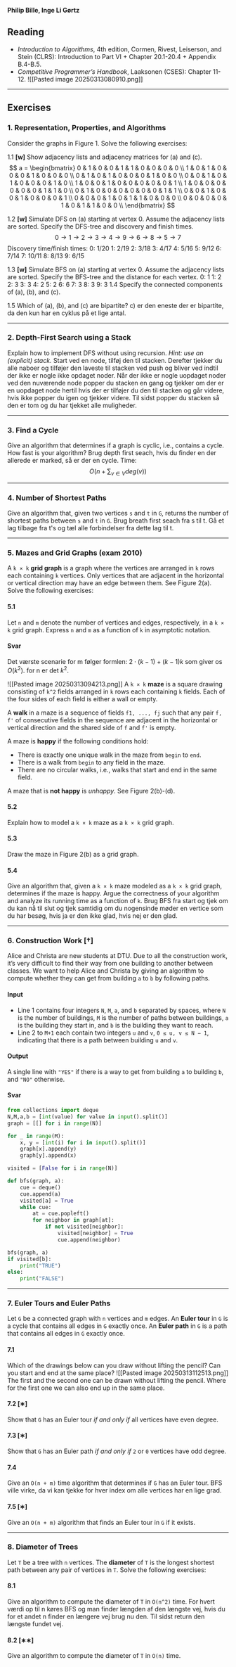 **Philip Bille, Inge Li Gørtz**
## Reading

- *Introduction to Algorithms*, 4th edition, Cormen, Rivest, Leiserson, and Stein (CLRS): Introduction to Part VI + Chapter 20.1-20.4 + Appendix B.4-B.5.
- *Competitive Programmer’s Handbook*, Laaksonen (CSES): Chapter 11-12.
![[Pasted image 20250313080910.png]]
---

## Exercises

### 1. Representation, Properties, and Algorithms

Consider the graphs in Figure 1. Solve the following exercises:

1.1 **[w]** Show adjacency lists and adjacency matrices for (a) and (c).
$$
a = 
\begin{bmatrix}
0 & 1 & 0 & 0 & 1 & 1 & 0 & 0 & 0 & 0 \\
1 & 0 & 1 & 0 & 0 & 0 & 1 & 0 & 0 & 0 \\
0 & 1 & 0 & 1 & 0 & 0 & 0 & 1 & 0 & 0 \\
0 & 0 & 1 & 0 & 1 & 0 & 0 & 0 & 1 & 0 \\
1 & 0 & 0 & 1 & 0 & 0 & 0 & 0 & 0 & 1 \\
1 & 0 & 0 & 0 & 0 & 0 & 0 & 1 & 1 & 0 \\
0 & 1 & 0 & 0 & 0 & 0 & 0 & 0 & 1 & 1 \\
0 & 0 & 1 & 0 & 0 & 1 & 0 & 0 & 0 & 1 \\
0 & 0 & 0 & 1 & 0 & 1 & 1 & 0 & 0 & 0 \\
0 & 0 & 0 & 0 & 1 & 0 & 1 & 1 & 0 & 0 \\
\end{bmatrix}
$$


1.2 **[w]** Simulate DFS on (a) starting at vertex 0. Assume the adjacency lists are sorted. Specify the DFS-tree and discovery and finish times.
$$
0 \to 1 \to 2 \to 3 \to 4 \to 9 \to 6 \to 8 \to 5 \to 7
$$
Discovery time/finish times:
0: 1/20
1: 2/19
2: 3/18
3: 4/17
4: 5/16
5: 9/12
6: 7/14
7: 10/11
8: 8/13
9: 6/15

1.3 **[w]** Simulate BFS on (a) starting at vertex 0. Assume the adjacency lists are sorted. Specify the BFS-tree and the distance for each vertex.
0: 1
1: 2
2: 3
3: 3
4: 2
5: 2
6: 6
7: 3
8: 3
9: 3
1.4 Specify the connected components of (a), (b), and (c).

1.5 Which of (a), (b), and (c) are bipartite?
c) er den eneste der er bipartite, da den kun har en cyklus på et lige antal.

---

### 2. Depth-First Search using a Stack

Explain how to implement DFS without using recursion. *Hint: use an (explicit) stack.*
Start ved en node, tilføj den til stacken. Derefter tjekker du alle naboer og tilføjer den laveste til stacken ved push og bliver ved indtil der ikke er nogle ikke opdaget noder. Når der ikke er nogle uopdaget noder ved den nuværende node popper du stacken en gang og tjekker om der er en uopdaget node hertil hvis der er tilføjer du den til stacken og går videre, hvis ikke popper du igen og tjekker videre. Til sidst popper du stacken så den er tom og du har tjekket alle muligheder.

---

### 3. Find a Cycle

Give an algorithm that determines if a graph is cyclic, i.e., contains a cycle. How fast is your algorithm?
Brug depth first seach, hvis du finder en der allerede er marked, så er der en cycle.
Time:
$$
O(n + \sum_{v\in V} deg(v))
$$

---

### 4. Number of Shortest Paths

Give an algorithm that, given two vertices `s` and `t` in `G`, returns the number of shortest paths between `s` and `t` in `G`.
Brug breath first seach fra s til t. Gå et lag tilbage fra t's og tæl alle forbindelser fra dette lag til t.

---

### 5. Mazes and Grid Graphs (exam 2010)

A `k × k` **grid graph** is a graph where the vertices are arranged in `k` rows each containing `k` vertices. Only vertices that are adjacent in the horizontal or vertical direction may have an edge between them. See Figure 2(a). Solve the following exercises:
#### 5.1 
Let `n` and `m` denote the number of vertices and edges, respectively, in a `k × k` grid graph. Express `n` and `m` as a function of `k` in asymptotic notation.
#### Svar
Det værste scenarie for m følger formlen: $2 \cdot (k-1) + (k-1)k$ som giver os $O(k^2)$. for n er det $k^2$.

![[Pasted image 20250313094213.png]]
A `k × k` **maze** is a square drawing consisting of `k^2` fields arranged in `k` rows each containing `k` fields. Each of the four sides of each field is either a wall or empty.

A **walk** in a maze is a sequence of fields `f1, ..., fj` such that any pair `f, f'` of consecutive fields in the sequence are adjacent in the horizontal or vertical direction and the shared side of `f` and `f'` is empty.

A maze is **happy** if the following conditions hold:

- There is exactly one unique walk in the maze from `begin` to `end`.
- There is a walk from `begin` to any field in the maze.
- There are no circular walks, i.e., walks that start and end in the same field.

A maze that is **not happy** is *unhappy*. See Figure 2(b)-(d).
#### 5.2 
Explain how to model a `k × k` maze as a `k × k` grid graph.

#### 5.3 
Draw the maze in Figure 2(b) as a grid graph.

#### 5.4 
Give an algorithm that, given a `k × k` maze modeled as a `k × k` grid graph, determines if the maze is happy. Argue the correctness of your algorithm and analyze its running time as a function of `k`.
Brug BFS fra start og tjek om du kan nå til slut og tjek samtidig om du nogensinde møder en vertice som du har besøg, hvis ja er den ikke glad, hvis nej er den glad.

---

### 6. Construction Work **[†]**

Alice and Christa are new students at DTU. Due to all the construction work, it’s very difficult to find their way from one building to another between classes. We want to help Alice and Christa by giving an algorithm to compute whether they can get from building `a` to `b` by following paths.

#### **Input**
- Line 1 contains four integers `N`, `M`, `a`, and `b` separated by spaces, where `N` is the number of buildings, `M` is the number of paths between buildings, `a` is the building they start in, and `b` is the building they want to reach.
- Line 2 to `M+1` each contain two integers `u` and `v`, `0 ≤ u, v ≤ N − 1`, indicating that there is a path between building `u` and `v`.

#### **Output**
A single line with `"YES"` if there is a way to get from building `a` to building `b`, and `"NO"` otherwise.
#### Svar
```python
from collections import deque
N,M,a,b = [int(value) for value in input().split()]
graph = [[] for i in range(N)]

for _ in range(M):
    x, y = [int(i) for i in input().split()]
    graph[x].append(y)
    graph[y].append(x)

visited = [False for i in range(N)]  

def bfs(graph, a):
    cue = deque()
    cue.append(a)
    visited[a] = True
    while cue:
        at = cue.popleft()
        for neighbor in graph[at]:
            if not visited[neighbor]:
                visited[neighbor] = True
                cue.append(neighbor)

bfs(graph, a)
if visited[b]:
    print("TRUE")
else:
    print("FALSE")
```

---

### 7. Euler Tours and Euler Paths

Let `G` be a connected graph with `n` vertices and `m` edges. An **Euler tour** in `G` is a cycle that contains all edges in `G` exactly once. An **Euler path** in `G` is a path that contains all edges in `G` exactly once.

#### 7.1
Which of the drawings below can you draw without lifting the pencil? Can you start and end at the same place?
![[Pasted image 20250313112513.png]]
The first and the second one can be drawn without lifting the pencil. Where for the first one we can also end up in the same place. 
#### 7.2 **[∗]**
Show that `G` has an Euler tour *if and only if* all vertices have even degree.

#### 7.3 **[∗]**
Show that `G` has an Euler path *if and only if* `2` or `0` vertices have odd degree.

#### 7.4
Give an `O(n + m)` time algorithm that determines if `G` has an Euler tour.
BFS ville virke, da vi kan tjekke for hver index om alle vertices har en lige grad.
#### 7.5 **[∗]**
Give an `O(n + m)` algorithm that finds an Euler tour in `G` if it exists.

---

### 8. Diameter of Trees

Let `T` be a tree with `n` vertices. The **diameter** of `T` is the longest shortest path between any pair of vertices in `T`. Solve the following exercises:

#### 8.1
Give an algorithm to compute the diameter of `T` in `O(n^2)` time.
For hvert værdi op til n køres BFS og man finder længden af den længste vej, hvis du for et andet n finder en længere vej brug nu den. Til sidst return den længste fundet vej.
#### 8.2 **[∗∗]**
Give an algorithm to compute the diameter of `T` in `O(n)` time.
